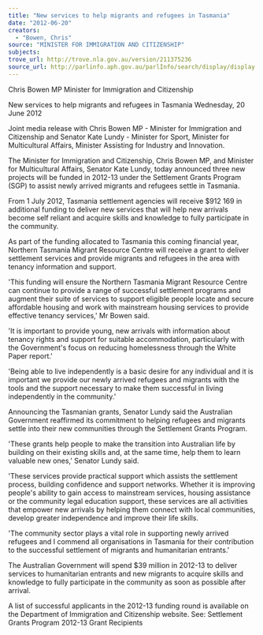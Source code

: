 ```yaml
---
title: "New services to help migrants and refugees in Tasmania"
date: "2012-06-20"
creators:
  - "Bowen, Chris"
source: "MINISTER FOR IMMIGRATION AND CITIZENSHIP"
subjects:
trove_url: http://trove.nla.gov.au/version/211375236
source_url: http://parlinfo.aph.gov.au/parlInfo/search/display/display.w3p;query=Id%3A%22media/pressrel/2264703%22
---
```


 Chris Bowen MP  Minister for Immigration and Citizenship 

 New services to help migrants and refugees in  Tasmania  Wednesday, 20 June 2012 

 Joint media release with Chris Bowen MP - Minister for Immigration and  Citizenship and Senator Kate Lundy - Minister for Sport, Minister for  Multicultural Affairs, Minister Assisting for Industry and Innovation. 

 The Minister for Immigration and Citizenship, Chris Bowen MP, and Minister for  Multicultural Affairs, Senator Kate Lundy, today announced three new projects will be  funded in 2012-13 under the Settlement Grants Program (SGP) to assist newly  arrived migrants and refugees settle in Tasmania. 

 From 1 July 2012, Tasmania settlement agencies will receive $912 169 in additional  funding to deliver new services that will help new arrivals become self reliant and  acquire skills and knowledge to fully participate in the community. 

 As part of the funding allocated to Tasmania this coming financial year, Northern  Tasmania Migrant Resource Centre will receive a grant to deliver settlement services  and provide migrants and refugees in the area with tenancy information and support. 

 'This funding will ensure the Northern Tasmania Migrant Resource Centre can  continue to provide a range of successful settlement programs and augment their  suite of services to support eligible people locate and secure affordable housing and  work with mainstream housing services to provide effective tenancy services,' Mr  Bowen said. 

 'It is important to provide young, new arrivals with information about tenancy rights  and support for suitable accommodation, particularly with the Government's focus on  reducing homelessness through the White Paper report.' 

 'Being able to live independently is a basic desire for any individual and it is  important we provide our newly arrived refugees and migrants with the tools and the  support necessary to make them successful in living independently in the  community.' 

 Announcing the Tasmanian grants, Senator Lundy said the Australian Government  reaffirmed its commitment to helping refugees and migrants settle into their new  communities through the Settlement Grants Program. 

 'These grants help people to make the transition into Australian life by building on  their existing skills and, at the same time, help them to learn valuable new ones,'  Senator Lundy said. 

 'These services provide practical support which assists the settlement process,  building confidence and support networks. Whether it is improving people's ability to  gain access to mainstream services, housing assistance or the community legal  education support, these services are all activities that empower new arrivals by  helping them connect with local communities, develop greater independence and  improve their life skills. 

 'The community sector plays a vital role in supporting newly arrived refugees and I  commend all organisations in Tasmania for their contribution to the successful  settlement of migrants and humanitarian entrants.' 

 The Australian Government will spend $39 million in 2012-13 to deliver services to  humanitarian entrants and new migrants to acquire skills and knowledge to fully  participate in the community as soon as possible after arrival. 

 A list of successful applicants in the 2012-13 funding round is available on the  Department of Immigration and Citizenship website.  See: Settlement Grants Program 2012-13 Grant Recipients 

